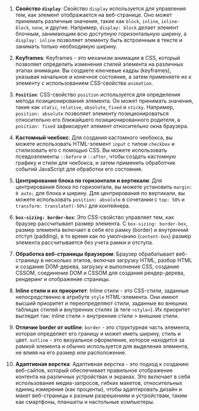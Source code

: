 1. **Свойство `display`**: Свойство `display` используется для управления тем, как элемент отображается на веб-странице. Оно может принимать различные значения, такие как `block`, `inline`, `inline-block`, `none`, и другие. Например, `display: block` делает элемент блочным, занимающим всю доступную горизонтальную ширину, а `display: inline` позволяет элементу быть встроенным в тексте и занимать только необходимую ширину.

2. **Keyframes**: Keyframes - это механизм анимации в CSS, который позволяет определить изменения стилей элемента на различных этапах анимации. Вы создаете ключевые кадры (keyframes), указывая начальное и конечное состояние, а затем применяете их к элементу с использованием CSS-свойства `animation`.

3. **`Position`**: CSS-свойство `position` используется для определения метода позиционирования элемента. Он может принимать значения, такие как `static`, `relative`, `absolute`, `fixed` и `sticky`. Например, `position: absolute` позволяет элементу позиционироваться относительно его ближайшего позиционированного родителя, а `position: fixed` зафиксирует элемент относительно окна браузера.

4. **Кастомный чекбокс**: Для создания кастомного чекбокса, вы можете использовать HTML-элемент `input` с типом `checkbox` и стилизовать его с помощью CSS. Вы можете использовать псевдоэлементы `::before` и `::after`, чтобы создать кастомную графику и стили для чекбокса, и затем применить обработчик событий JavaScript для обработки его состояния.

5. **Центрирование блока по горизонтали и вертикали**: Для центрирования блока по горизонтали, вы можете установить `margin: 0 auto;` для блока и ширину. Для центрирования по вертикали, вы можете использовать `position: absolute` в сочетании с `top: 50%` и `transform: translateY(-50%)` для контейнера.

6. **`box-sizing: border-box`**: Это CSS-свойство управляет тем, как браузер рассчитывает размер элемента. С `box-sizing: border-box`, размер элемента включает в себя его рамку (border) и внутренний отступ (padding), в то время как по умолчанию (`content-box`) размер элемента рассчитывается без учета рамки и отступа.

7. **Обработка веб-страницы браузером**: Браузер обрабатывает веб-страницу в несколько этапов, включая загрузку HTML, разбор HTML и создание DOM-дерева, загрузку и выполнение CSS, создание CSSOM, соединение DOM и CSSOM для создания рендер-дерева, рендеринг и отображение страницы.

8. **Inline стили и их приоритет**: Inline стили - это CSS-стили, заданные непосредственно в атрибуте `style` HTML-элемента. Они имеют высший приоритет и переопределяют стили, заданные во внешних таблицах стилей и внутренних стилях (в теге `<style>`). Их приоритет выглядит так: inline стили > внутренние стили > внешние стили.

9. **Отличие border от outline**: `border` - это структурная часть элемента, которая определяет его границу и может иметь ширину, стиль и цвет. `outline` - это визуальное оформление, которое находится за рамкой элемента и обычно используется для выделения элемента, не влияя на его размер или расположение.

10. **Адаптивная верстка**: Адаптивная верстка - это подход к созданию веб-сайтов, который обеспечивает правильное отображение контента на различных устройствах и экранах. Это включает в себя использование медиа-запросов, гибких макетов, относительных единиц измерения (как проценты), чтобы адаптировать дизайн и макет веб-страницы к разным разрешениям и устройствам, таким как смартфоны, планшеты и настольные компьютеры.
